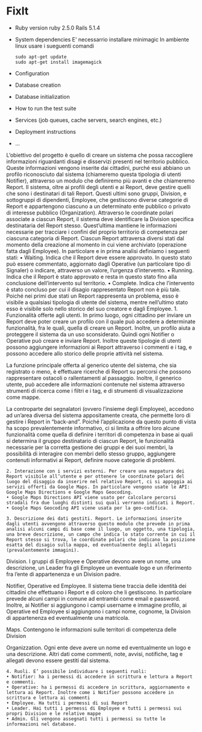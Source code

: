 # FixIt

* Ruby version
    ruby 2.5.0
    Rails 5.1.4
    
* System dependencies
    E' necessarrio installare minimagic
    In ambiente linux usare i sueguenti comandi
    ```
    sudo apt-get update
    sudo apt-get install imagemagick
    
    ```

* Configuration

* Database creation

* Database initialization

* How to run the test suite

* Services (job queues, cache servers, search engines, etc.)

* Deployment instructions

* ...





L’obiettivo del progetto è quello di creare un sistema che possa raccogliere informazioni riguardanti disagi e disservizi presenti nel territorio pubblico. Queste informazioni vengono inserite dai cittadini, purché essi abbiano un profilo riconosciuto dal sistema (chiameremo questa tipologia di utenti Notifier), attraverso un modulo che definiremo più avanti e che chiameremo Report. Il sistema, oltre ai profili degli utenti e ai Report, deve gestire quelli che sono i destinatari di tali Report. Questi ultimi sono gruppi, Division, e sottogruppi di dipendenti, Employee, che gestiscono diverse categorie di Report e appartengono ciascuno a un determinato ente pubblico o privato di interesse pubblico (Organization).
Attraverso le coordinate polari associate a ciascun Report, il sistema deve identificare la Division specifica destinataria del Report stesso. Quest’ultima mantiene le informazioni necessarie per tracciare i confini del proprio territorio di competenza per ciascuna categoria di Report.
Ciascun Report attraversa diversi stati dal momento della creazione al momento in cui viene archiviato (operazione fatta dagli Employee). In particolare e in prima analisi definiamo i seguenti stati:
    • Waiting. Indica che il Report deve essere approvato. In questo stato può essere commentato, aggiornato dagli Operative (un particolare tipo di Signaler) o indicare, attraverso un valore, l’urgenza d’intervento.
    • Running. Indica che il Report è stato approvato e resta in questo stato fino alla conclusione dell’intervento sul territorio.
    • Complete. Indica che l’intervento è stato concluso per cui il disagio rappresentato Report non è più tale.
Poiché nei primi due stati un Report rappresenta un problema, esso è visibile a qualsiasi tipologia di utente del sistema, mentre nell’ultimo stato esso è visibile solo nello storico del suo creatore e dagli Employee.
    1. Funzionalità offerte agli utenti. In primo luogo, ogni cittadino per inviare un Report deve poter creare un profilo con il quale può accedere a determinate funzionalità, fra le quali, quella di creare un Report. Inoltre, un profilo aiuta a proteggere il sistema da un uso sconsiderato. Quindi ogni Notifier o Operative può creare e inviare Report. Inoltre queste tipologie di utenti possono aggiungere informazioni ai Report attraverso i commenti e i tag, e possono accedere allo storico delle proprie attività nel sistema.

La funzione principale offerta al generico utente del sistema, che sia registrato o meno, è effettuare ricerche di Report su percorsi che possono rappresentare ostacoli o rallentamenti al passaggio. Inoltre, il generico utente, può accedere alle informazioni contenute nel sistema attraverso strumenti di ricerca come i filtri e i tag, e di strumenti di visualizzazione come mappe.

La controparte dei segnalatori (ovvero l’insieme degli Employee), accedono ad un’area diversa del sistema appositamente creata, che permette loro di gestire i Report in “back-and”. Poiché l’applicazione da questo punto di vista ha scopo prevalentemente informativo, ci si limita a offrire loro alcune funzionalità come quella di definire i territori di competenza in base ai quali si determina il gruppo destinatario di ciascun Report, le funzionalità necessarie per la corretta gestione dei gruppi e dei suoi membri, la possibilità di interagire con membri dello stesso gruppo, aggiungere contenuti informativi ai Report, definire nuove categorie di problemi.

    2. Interazione con i servizi esterni. Per creare una mappatura dei Report visibile all’utente e per ottenere le coordinate polari del luogo del disaggio da inserire nel relativo Report, ci si appoggia ai servizi offerti da Google Maps. In particolare vengono usate le API: Google Maps Directions e Google Maps Geocoding.
    • Google Maps Directions API viene usato per calcolare percorsi stradali fra due luoghi distinti sui quali verranno indicati i Report.
    • Google Maps Geocoding API viene usata per la geo-codifica.

    3. Descrizione dei dati gestiti. Report. Le informazioni inserite dagli utenti avvengono attraverso questo modulo che prevede in prima analisi alcuni campi di base come il luogo, un oggetto, una tipologia, una breve descrizione, un campo che indica lo stato corrente in cui il Report stesso si trova, le coordinate polari che indicano la posizione esatta del disagio sulla mappa, ed eventualmente degli allegati (prevalentemente immagini).

Division. I gruppi di Employee e Operative devono avere un nome, una descrizione, un Leader fra gli Employee un eventuale logo e un riferimento fra l’ente di appartenenza e un Division padre.

Notifier, Operative ed Employee. Il sistema tiene traccia delle identità dei cittadini che effettuano i Report e di coloro che li gestiscono. In particolare prevede alcuni campi in comune ad entrambi come email e password. Inoltre, ai Notifier si aggiungono i campi username e immagine profilo, ai Operative ed Employee si aggiungono i campi nome, cognome, la Division di appartenenza ed eventualmente una matricola.

Maps. Contengono le informazioni sulle territori di competenza delle Division

Organizzation. Ogni ente deve avere un nome ed eventualmente un logo e una descrizione.
Altri dati come commenti, note, avvisi, notifiche, tag e allegati devono essere gestiti dal sistema.

    4. Ruoli. E’ possibile individuare i seguenti ruoli:
    • Notifier: ha i permessi di accedere in scrittura e lettura a Report e commenti.
    • Operative: ha i permessi di accedere in scrittura, aggiornamento e lettura ai Report. Inoltre come i Notifier possono accedere in scrittura e lettura ai commenti
    • Employee. Ha tutti i permessi di sui Report
    • Leader. Hai tutti i permessi di Employee e tutti i permessi sui propri Division e le relative mappe
    • Admin. Gli vengono assegnati tutti i permessi su tutte le informazioni nel database.
